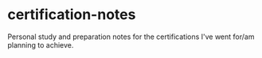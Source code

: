 # certification-notes
Personal study and preparation notes for the certifications I've went for/am planning to achieve.
